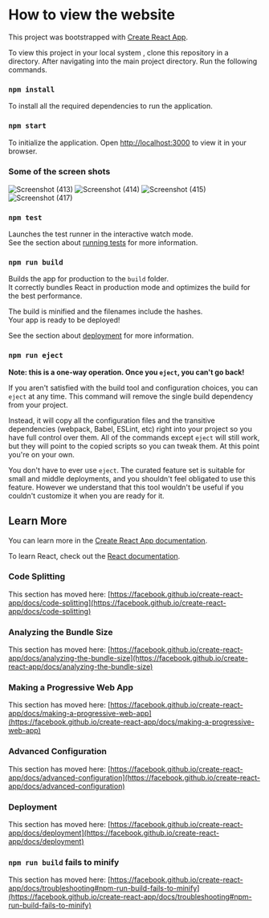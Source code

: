 # How to view the website 

This project was bootstrapped with [Create React App](https://github.com/facebook/create-react-app).

<!-- ## Available Scripts -->

To view this project in your local system , clone this repository in a directory.
After navigating into the main project directory.
Run the following commands.

### `npm install`
To install all the required dependencies to run the application.

### `npm start`
To initialize the application.
Open [http://localhost:3000](http://localhost:3000) to view it in your browser.

### Some of the screen shots
![Screenshot (413)](https://user-images.githubusercontent.com/62758125/157510342-1f20b112-2c5f-4665-abcc-99e90f3fed0b.png)
![Screenshot (414)](https://user-images.githubusercontent.com/62758125/157510807-a6c2b217-19b9-47e2-9600-e700abe82d2b.png)
![Screenshot (415)](https://user-images.githubusercontent.com/62758125/157510915-fec9904e-dba4-4c06-8e16-40df22701e11.png)
![Screenshot (417)](https://user-images.githubusercontent.com/62758125/157511018-f3ed7ef4-2346-46e5-a610-59c785d85db1.png)



### `npm test`

Launches the test runner in the interactive watch mode.\
See the section about [running tests](https://facebook.github.io/create-react-app/docs/running-tests) for more information.

### `npm run build`

Builds the app for production to the `build` folder.\
It correctly bundles React in production mode and optimizes the build for the best performance.

The build is minified and the filenames include the hashes.\
Your app is ready to be deployed!

See the section about [deployment](https://facebook.github.io/create-react-app/docs/deployment) for more information.

### `npm run eject`

**Note: this is a one-way operation. Once you `eject`, you can't go back!**

If you aren't satisfied with the build tool and configuration choices, you can `eject` at any time. This command will remove the single build dependency from your project.

Instead, it will copy all the configuration files and the transitive dependencies (webpack, Babel, ESLint, etc) right into your project so you have full control over them. All of the commands except `eject` will still work, but they will point to the copied scripts so you can tweak them. At this point you're on your own.

You don't have to ever use `eject`. The curated feature set is suitable for small and middle deployments, and you shouldn't feel obligated to use this feature. However we understand that this tool wouldn't be useful if you couldn't customize it when you are ready for it.

## Learn More

You can learn more in the [Create React App documentation](https://facebook.github.io/create-react-app/docs/getting-started).

To learn React, check out the [React documentation](https://reactjs.org/).

### Code Splitting

This section has moved here: [https://facebook.github.io/create-react-app/docs/code-splitting](https://facebook.github.io/create-react-app/docs/code-splitting)

### Analyzing the Bundle Size

This section has moved here: [https://facebook.github.io/create-react-app/docs/analyzing-the-bundle-size](https://facebook.github.io/create-react-app/docs/analyzing-the-bundle-size)

### Making a Progressive Web App

This section has moved here: [https://facebook.github.io/create-react-app/docs/making-a-progressive-web-app](https://facebook.github.io/create-react-app/docs/making-a-progressive-web-app)

### Advanced Configuration

This section has moved here: [https://facebook.github.io/create-react-app/docs/advanced-configuration](https://facebook.github.io/create-react-app/docs/advanced-configuration)

### Deployment

This section has moved here: [https://facebook.github.io/create-react-app/docs/deployment](https://facebook.github.io/create-react-app/docs/deployment)

### `npm run build` fails to minify

This section has moved here: [https://facebook.github.io/create-react-app/docs/troubleshooting#npm-run-build-fails-to-minify](https://facebook.github.io/create-react-app/docs/troubleshooting#npm-run-build-fails-to-minify)
